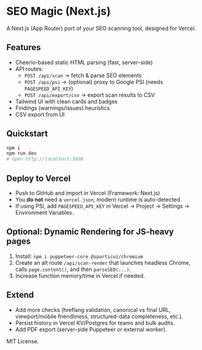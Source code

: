 # SEO Magic (Next.js)

A Next.js (App Router) port of your SEO scanning tool, designed for Vercel.

## Features
- Cheerio-based static HTML parsing (fast, server-side)
- API routes:
  - `POST /api/scan` → fetch & parse SEO elements
  - `POST /api/psi`  → (optional) proxy to Google PSI (needs `PAGESPEED_API_KEY`)
  - `POST /api/export/csv` → export scan results to CSV
- Tailwind UI with clean cards and badges
- Findings (warnings/issues) heuristics
- CSV export from UI

## Quickstart
```bash
npm i
npm run dev
# open http://localhost:3000
```

## Deploy to Vercel
- Push to GitHub and import in Vercel (Framework: Next.js)
- You **do not** need a `vercel.json`; modern runtime is auto-detected.
- If using PSI, add `PAGESPEED_API_KEY` in Vercel → Project → Settings → Environment Variables.

## Optional: Dynamic Rendering for JS-heavy pages
1. Install: `npm i puppeteer-core @sparticuz/chromium`
2. Create an alt route `/api/scan-render` that launches headless Chrome, calls `page.content()`, and then `parseSEO(...)`.
3. Increase function memory/time in Vercel if needed.

## Extend
- Add more checks (hreflang validation, canonical vs final URL, viewport/mobile friendliness, structured-data completeness, etc.).
- Persist history in Vercel KV/Postgres for teams and bulk audits.
- Add PDF export (server-side Puppeteer or external worker).

MIT License.
